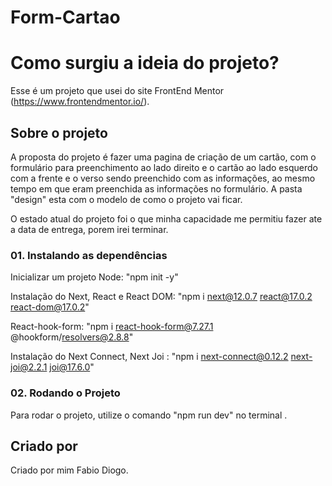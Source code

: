 # Form-Cartao

# Como surgiu a ideia do projeto?

 Esse é um projeto que usei do site FrontEnd Mentor (https://www.frontendmentor.io/).

## Sobre o projeto

A proposta do projeto é fazer uma pagina de criação de um cartão, com o formulário para preenchimento ao lado direito e o cartão ao lado esquerdo com a frente e o verso
sendo preenchido com as informações, ao mesmo tempo em que eram preenchida as informações no formulário. A pasta "design" esta com o modelo de como o projeto vai ficar.

O estado atual do projeto foi o que minha capacidade me permitiu fazer ate a data de entrega, porem irei terminar.



### 01. Instalando as dependências

Inicializar um projeto Node: "npm init -y"

Instalação do Next, React e React DOM: "npm i next@12.0.7 react@17.0.2 react-dom@17.0.2"


React-hook-form: "npm i react-hook-form@7.27.1 @hookform/resolvers@2.8.8"

Instalação do Next Connect, Next Joi :  "npm i next-connect@0.12.2 next-joi@2.2.1 joi@17.6.0"

### 02. Rodando o Projeto

Para rodar o projeto, utilize o comando "npm run dev" no terminal  .

## Criado por

Criado por mim Fabio Diogo.

